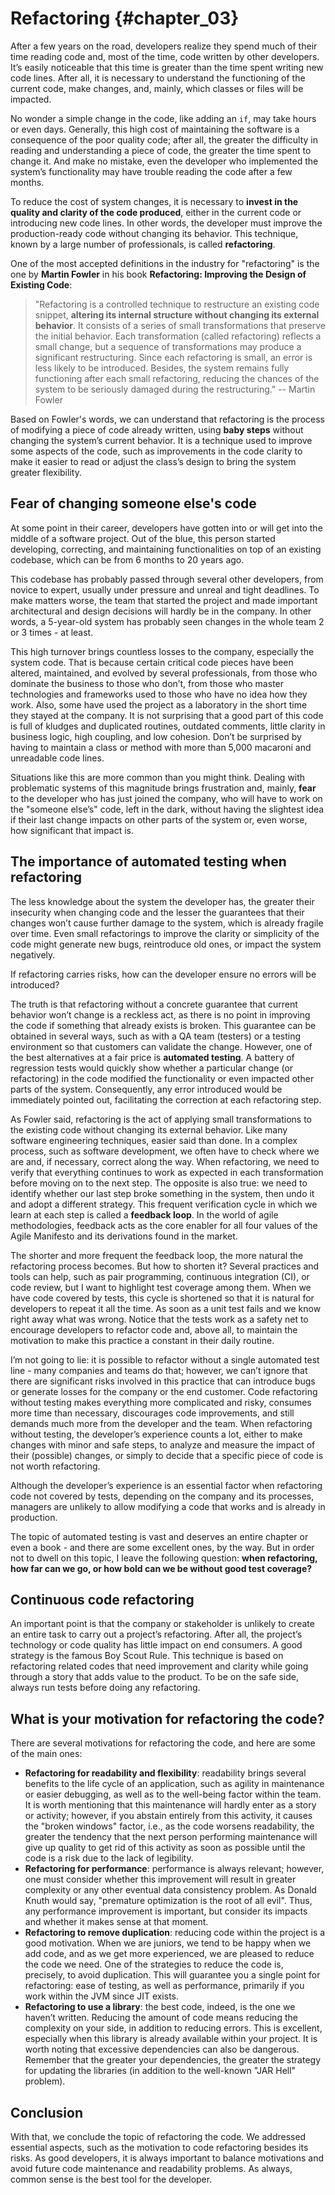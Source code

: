# Refactoring {#chapter_03}

After a few years on the road, developers realize they spend much of their time reading code and, most of the time, code written by other developers. It’s easily noticeable that this time is greater than the time spent writing new code lines. After all, it is necessary to understand the functioning of the current code, make changes, and, mainly, which classes or files will be impacted.

No wonder a simple change in the code, like adding an `if`, may take hours or even days. Generally, this high cost of maintaining the software is a consequence of the poor quality code; after all, the greater the difficulty in reading and understanding a piece of code, the greater the time spent to change it. And make no mistake, even the developer who implemented the system’s functionality may have trouble reading the code after a few months.

To reduce the cost of system changes, it is necessary to **invest in the quality and clarity of the code produced**, either in the current code or introducing new code lines. In other words, the developer must improve the production-ready code without changing its behavior. This technique, known by a large number of professionals, is called **refactoring**.

One of the most accepted definitions in the industry for "refactoring" is the one by **Martin Fowler** in his book **Refactoring: Improving the Design of Existing Code**:

> "Refactoring is a controlled technique to restructure an existing code snippet, **altering its internal structure without changing its external behavior**. It consists of a series of small transformations that preserve the initial behavior. Each transformation (called refactoring) reflects a small change, but a sequence of transformations may produce a significant restructuring. Since each refactoring is small, an error is less likely to be introduced. Besides, the system remains fully functioning after each small refactoring, reducing the chances of the system to be seriously damaged during the restructuring." -- Martin Fowler

Based on Fowler's words, we can understand that refactoring is the process of modifying a piece of code already written, using **baby steps** without changing the system’s current behavior. It is a technique used to improve some aspects of the code, such as improvements in the code clarity to make it easier to read or adjust the class’s design to bring the system greater flexibility.

## Fear of changing someone else's code

At some point in their career, developers have gotten into or will get into the middle of a software project. Out of the blue, this person started developing, correcting, and maintaining functionalities on top of an existing codebase, which can be from 6 months to 20 years ago.

This codebase has probably passed through several other developers, from novice to expert, usually under pressure and unreal and tight deadlines. To make matters worse, the team that started the project and made important architectural and design decisions will hardly be in the company. In other words, a 5-year-old system has probably seen changes in the whole team 2 or 3 times - at least.

This high turnover brings countless losses to the company, especially the system code. That is because certain critical code pieces have been altered, maintained, and evolved by several professionals, from those who dominate the business to those who don’t, from those who master technologies and frameworks used to those who have no idea how they work. Also, some have used the project as a laboratory in the short time they stayed at the company. It is not surprising that a good part of this code is full of kludges and duplicated routines, outdated comments, little clarity in business logic, high coupling, and low cohesion. Don’t be surprised by having to maintain a class or method with more than 5,000 macaroni and unreadable code lines.

Situations like this are more common than you might think. Dealing with problematic systems of this magnitude brings frustration and, mainly, **fear** to the developer who has just joined the company, who will have to work on the "someone else’s" code, left in the dark, without having the slightest idea if their last change impacts on other parts of the system or, even worse, how significant that impact is.

## The importance of automated testing when refactoring

The less knowledge about the system the developer has, the greater their insecurity when changing code and the lesser the guarantees that their changes won’t cause further damage to the system, which is already fragile over time. Even small refactorings to improve the clarity or simplicity of the code might generate new bugs, reintroduce old ones, or impact the system negatively.

If refactoring carries risks, how can the developer ensure no errors will be introduced?

The truth is that refactoring without a concrete guarantee that current behavior won’t change is a reckless act, as there is no point in improving the code if something that already exists is broken. This guarantee can be obtained in several ways, such as with a QA team (testers) or a testing environment so that customers can validate the change. However, one of the best alternatives at a fair price is **automated testing**. A battery of regression tests would quickly show whether a particular change (or refactoring) in the code modified the functionality or even impacted other parts of the system. Consequently, any error introduced would be immediately pointed out, facilitating the correction at each refactoring step.

As Fowler said, refactoring is the act of applying small transformations to the existing code without changing its external behavior. Like many software engineering techniques, easier said than done. In a complex process, such as software development, we often have to check where we are and, if necessary, correct along the way. When refactoring, we need to verify that everything continues to work as expected in each transformation before moving on to the next step. The opposite is also true: we need to identify whether our last step broke something in the system, then undo it and adopt a different strategy. This frequent verification cycle in which we learn at each step is called a **feedback loop**. In the world of agile methodologies, feedback acts as the core enabler for all four values of the Agile Manifesto and its derivations found in the market.

The shorter and more frequent the feedback loop, the more natural the refactoring process becomes. But how to shorten it? Several practices and tools can help, such as pair programming, continuous integration (CI), or code review, but I want to highlight test coverage among them. When we have code covered by tests, this cycle is shortened so that it is natural for developers to repeat it all the time. As soon as a unit test fails and we know right away what was wrong. Notice that the tests work as a safety net to encourage developers to refactor code and, above all, to maintain the motivation to make this practice a constant in their daily routine.

I’m not going to lie: it is possible to refactor without a single automated test line - many companies and teams do that; however, we can’t ignore that there are significant risks involved in this practice that can introduce bugs or generate losses for the company or the end customer. Code refactoring without testing makes everything more complicated and risky, consumes more time than necessary, discourages code improvements, and still demands much more from the developer and the team. When refactoring without testing, the developer’s experience counts a lot, either to make changes with minor and safe steps, to analyze and measure the impact of their (possible) changes, or simply to decide that a specific piece of code is not worth refactoring.

Although the developer’s experience is an essential factor when refactoring code not covered by tests, depending on the company and its processes, managers are unlikely to allow modifying a code that works and is already in production.

The topic of automated testing is vast and deserves an entire chapter or even a book - and there are some excellent ones, by the way. But in order not to dwell on this topic, I leave the following question: **when refactoring, how far can we go, or how bold can we be without good test coverage?**

## Continuous code refactoring

An important point is that the company or stakeholder is unlikely to create an entire task to carry out a project’s refactoring. After all, the project’s technology or code quality has little impact on end consumers. A good strategy is the famous Boy Scout Rule. This technique is based on refactoring related codes that need improvement and clarity while going through a story that adds value to the product. To be on the safe side, always run tests before doing any refactoring.

## What is your motivation for refactoring the code?

There are several motivations for refactoring the code, and here are some of the main ones:

* **Refactoring for readability and flexibility**: readability brings several benefits to the life cycle of an application, such as agility in maintenance or easier debugging, as well as to the well-being factor within the team. It is worth mentioning that this maintenance will hardly enter as a story or activity; however, if you abstain entirely from this activity, it causes the "broken windows" factor, i.e., as the code worsens readability, the greater the tendency that the next person performing maintenance will give up quality to get rid of this activity as soon as possible until the code is a risk due to the lack of legibility.
* **Refactoring for performance**: performance is always relevant; however, one must consider whether this improvement will result in greater complexity or any other eventual data consistency problem. As Donald Knuth would say, "premature optimization is the root of all evil". Thus, any performance improvement is important, but consider its impacts and whether it makes sense at that moment.
* **Refactoring to remove duplication**: reducing code within the project is a good motivation. When we are juniors, we tend to be happy when we add code, and as we get more experienced, we are pleased to reduce the code we need. One of the strategies to reduce the code is, precisely, to avoid duplication. This will guarantee you a single point for refactoring: ease of testing, as well as performance, primarily if you work within the JVM since JIT exists.
* **Refactoring to use a library**: the best code, indeed, is the one we haven’t written. Reducing the amount of code means reducing the complexity on your side, in addition to reducing errors. This is excellent, especially when this library is already available within your project. It is worth noting that excessive dependencies can also be dangerous. Remember that the greater your dependencies, the greater the strategy for updating the libraries (in addition to the well-known "JAR Hell" problem).

## Conclusion

With that, we conclude the topic of refactoring the code. We addressed essential aspects, such as the motivation to code refactoring besides its risks. As good developers, it is always important to balance motivations and avoid future code maintenance and readability problems. As always, common sense is the best tool for the developer.